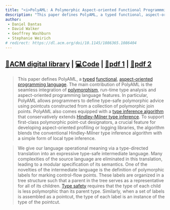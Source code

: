 ```yaml
---
title: "<i>PolyAML: A Polymorphic Aspect-oriented Functional Programmming Language</i> published at ACM International Conference on Functional Programming (ICFP)"
description: "This paper defines PolyAML, a typed functional, aspect-oriented programming language. The main contribution of PolyAML is the seamless integration of polymorphism, run-time type analysis and aspect-oriented programming language features."
author:
 - Daniel Dantas
 - David Walker
 - Geoffrey Washburn
 - Stephanie Weirich 
# redirect: https://dl.acm.org/doi/10.1145/1086365.1086404
---
```


## [🔗ACM digital library](https://dl.acm.org/doi/10.1145/1086365.1086404) | [💻Code](https://github.com/dantasfiles/PolyAML) | [📄pdf 1](https://www.cs.princeton.edu/~dpw/papers/icfp2005.pdf) | [📄pdf 2](http://www.seas.upenn.edu/~sweirich/papers/poly/poly-aspect.pdf)

> This paper defines PolyAML, a [typed](https://en.wikipedia.org/wiki/Type_system) [functional](https://en.wikipedia.org/wiki/Functional_programming), [aspect-oriented programming language](https://en.wikipedia.org/wiki/Aspect-oriented_programming). The main contribution of PolyAML is the seamless integration of [polymorphism](https://en.wikipedia.org/wiki/Polymorphism_(computer_science)), run-time type analysis and aspect-oriented programming language features. In particular, PolyAML allows programmers to define type-safe polymorphic advice using pointcuts constructed from a collection of polymorphic join points. PolyAML also comes equipped with a [type inference algorithm](https://en.wikipedia.org/wiki/Type_inference) that conservatively extends [Hindley-Milner type inference](https://en.wikipedia.org/wiki/Hindley%E2%80%93Milner_type_system). To support first-class polymorphic point-cut designators, a crucial feature for developing aspect-oriented profiling or logging libraries, the algorithm blends the conventional Hindley-Milner type inference algorithm with a simple form of local type inference.

> We give our language operational meaning via a type-directed translation into an expressive type-safe intermediate language. Many complexities of the source language are eliminated in this translation, leading to a modular specification of its semantics. One of the novelties of the intermediate language is the definition of polymorphic labels for marking control-flow points. These labels are organized in a tree structure such that a parent in the tree serves as a representative for all of its children. [Type safety](https://en.wikipedia.org/wiki/Type_safety) requires that the type of each child is less polymorphic than its parent type. Similarly, when a set of labels is assembled as a pointcut, the type of each label is an instance of the type of the pointcut.


